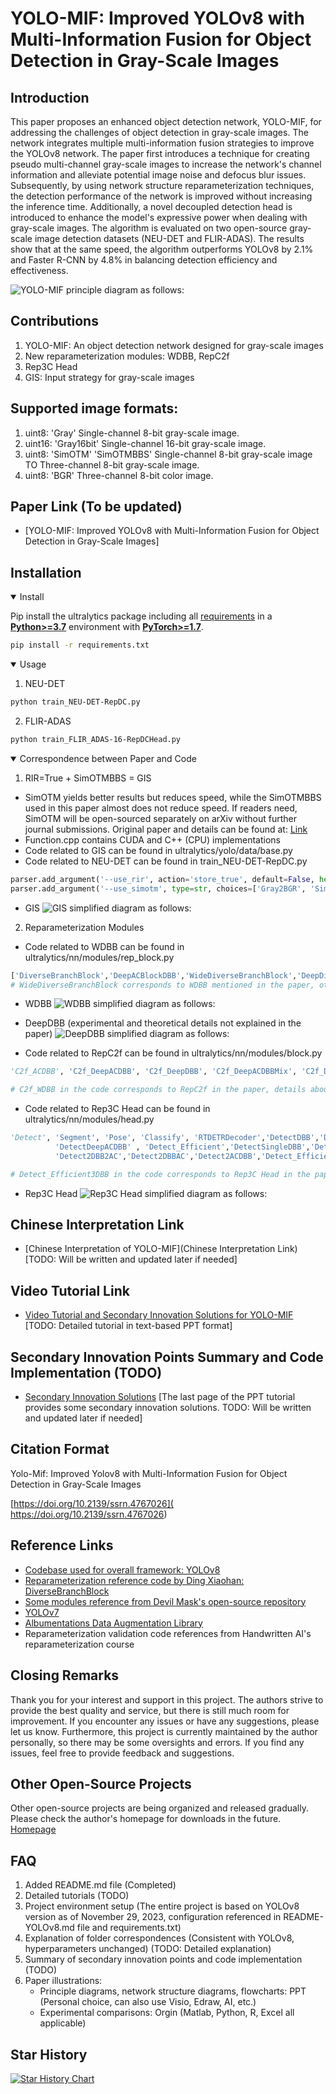 # YOLO-MIF: Improved YOLOv8 with Multi-Information Fusion for Object Detection in Gray-Scale Images

## Introduction
This paper proposes an enhanced object detection network, YOLO-MIF, for addressing the challenges of object detection in gray-scale images. The network integrates multiple multi-information fusion strategies to improve the YOLOv8 network. The paper first introduces a technique for creating pseudo multi-channel gray-scale images to increase the network's channel information and alleviate potential image noise and defocus blur issues. Subsequently, by using network structure reparameterization techniques, the detection performance of the network is improved without increasing the inference time. Additionally, a novel decoupled detection head is introduced to enhance the model's expressive power when dealing with gray-scale images. The algorithm is evaluated on two open-source gray-scale image detection datasets (NEU-DET and FLIR-ADAS). The results show that at the same speed, the algorithm outperforms YOLOv8 by 2.1% and Faster R-CNN by 4.8% in balancing detection efficiency and effectiveness.

![YOLO-MIF principle diagram as follows:](PaperImages/YOLO-MIF.png)

## Contributions
1. YOLO-MIF: An object detection network designed for gray-scale images
2. New reparameterization modules: WDBB, RepC2f
3. Rep3C Head
4. GIS: Input strategy for gray-scale images

## Supported image formats:
1. uint8: 'Gray'  Single-channel 8-bit gray-scale image.
2. uint16: 'Gray16bit' Single-channel 16-bit gray-scale image.
3. uint8: 'SimOTM' 'SimOTMBBS'   Single-channel 8-bit gray-scale image TO Three-channel 8-bit gray-scale image.
4. uint8: 'BGR'  Three-channel 8-bit color image.


## Paper Link (To be updated)
- [YOLO-MIF: Improved YOLOv8 with Multi-Information Fusion for Object Detection in Gray-Scale Images]

## Installation
<details open>
<summary>Install</summary>

Pip install the ultralytics package including all [requirements](https://github.com/ultralytics/ultralytics/blob/main/requirements.txt) in a [**Python>=3.7**](https://www.python.org/) environment with [**PyTorch>=1.7**](https://pytorch.org/get-started/locally/).

```bash
pip install -r requirements.txt
```

</details>


<details open>
<summary>Usage</summary>

1. NEU-DET 
```bash
python train_NEU-DET-RepDC.py 

```

2. FLIR-ADAS
```bash
python train_FLIR_ADAS-16-RepDCHead.py

```

</details>

<details open>
<summary>Correspondence between Paper and Code</summary>

1. RIR=True + SimOTMBBS = GIS
- SimOTM yields better results but reduces speed, while the SimOTMBBS used in this paper almost does not reduce speed. If readers need, SimOTM will be open-sourced separately on arXiv without further journal submissions. Original paper and details can be found at: [Link](https://www.researchgate.net/publication/372944004_Otm-Fusion_An_Image_Preprocessing_Method_for_Object_Detection_in_Grayscale_Image)
- Function.cpp contains CUDA and C++ (CPU) implementations
- Code related to GIS can be found in ultralytics/yolo/data/base.py
- Code related to NEU-DET can be found in train_NEU-DET-RepDC.py

```python
parser.add_argument('--use_rir', action='store_true', default=False, help='RIR: random_interpolation_resize ')
parser.add_argument('--use_simotm', type=str, choices=['Gray2BGR', 'SimOTM', 'SimOTMBBS','Gray'], default='SimOTMBBS', help='simotm')
```
- GIS 
![GIS simplified diagram as follows:](PaperImages/GIS.png)

2. Reparameterization Modules

- Code related to WDBB can be found in ultralytics/nn/modules/rep_block.py
```python
['DiverseBranchBlock','DeepACBlockDBB','WideDiverseBranchBlock','DeepDiverseBranchBlock','ACBlockDBB','ACBlock']
# WideDiverseBranchBlock corresponds to WDBB mentioned in the paper, other modules need further experimentation and verification
```
- WDBB 
![WDBB simplified diagram as follows:](PaperImages/WDBB.png)

- DeepDBB (experimental and theoretical details not explained in the paper)
![DeepDBB simplified diagram as follows:](PaperImages/DeepDBB.png)


- Code related to RepC2f can be found in ultralytics/nn/modules/block.py
```python
'C2f_ACDBB', 'C2f_DeepACDBB', 'C2f_DeepDBB', 'C2f_DeepACDBBMix', 'C2f_DBB', 'C2f_ACNET', 'C2f_WDBB'

# C2f_WDBB in the code corresponds to RepC2f in the paper, details about C2f_DeepDBB will be used in the next paper. Others need further experimentation and verification
```

- Code related to Rep3C Head can be found in ultralytics/nn/modules/head.py
```python
'Detect', 'Segment', 'Pose', 'Classify', 'RTDETRDecoder','DetectDBB','DetectACDBB','DetectAC','DetectDeepDBB',\
          'DetectDeepACDBB' , 'Detect_Efficient','DetectSingleDBB','Detect2AC2DBB',\
          'Detect2DBB2AC','Detect2DBBAC','Detect2ACDBB','Detect_Efficient3DBB','Detect_Efficient3DBBR'

# Detect_Efficient3DBB in the code corresponds to Rep3C Head in the paper, some modules have been validated effectively but not included in the paper yet. Others need further experimentation and verification
```
- Rep3C Head 
![Rep3C Head simplified diagram as follows:](PaperImages/Rep3CHead.png)

</details>
  

## Chinese Interpretation Link
- [Chinese Interpretation of YOLO-MIF](Chinese Interpretation Link) [TODO: Will be written and updated later if needed]

## Video Tutorial Link
- [Video Tutorial and Secondary Innovation Solutions for YOLO-MIF]() [TODO: Detailed tutorial in text-based PPT format]

## Secondary Innovation Points Summary and Code Implementation (TODO)
- [Secondary Innovation Solutions]() [The last page of the PPT tutorial provides some secondary innovation solutions. TODO: Will be written and updated later if needed]

## Citation Format
Yolo-Mif: Improved Yolov8 with Multi-Information Fusion for Object Detection in Gray-Scale Images

[https://doi.org/10.2139/ssrn.4767026]( https://doi.org/10.2139/ssrn.4767026)

## Reference Links
- [Codebase used for overall framework: YOLOv8](https://github.com/ultralytics/ultralytics)
- [Reparameterization reference code by Ding Xiaohan: DiverseBranchBlock](https://github.com/DingXiaoH/DiverseBranchBlock)
- [Some modules reference from Devil Mask's open-source repository](https://github.com/z1069614715/objectdetection_script)
- [YOLOv7](https://github.com/WongKinYiu/yolov7)
- [Albumentations Data Augmentation Library](https://github.com/albumentations-team/albumentations)
- Reparameterization validation code references from Handwritten AI's reparameterization course

## Closing Remarks
Thank you for your interest and support in this project. The authors strive to provide the best quality and service, but there is still much room for improvement. If you encounter any issues or have any suggestions, please let us know.
Furthermore, this project is currently maintained by the author personally, so there may be some oversights and errors. If you find any issues, feel free to provide feedback and suggestions.

## Other Open-Source Projects
Other open-source projects are being organized and released gradually. Please check the author's homepage for downloads in the future.
[Homepage](https://github.com/wandahangFY)

## FAQ
1. Added README.md file (Completed)
2. Detailed tutorials (TODO)
3. Project environment setup (The entire project is based on YOLOv8 version as of November 29, 2023, configuration referenced in README-YOLOv8.md file and requirements.txt)
4. Explanation of folder correspondences (Consistent with YOLOv8, hyperparameters unchanged) (TODO: Detailed explanation)
5. Summary of secondary innovation points and code implementation (TODO)
6. Paper illustrations:
   - Principle diagrams, network structure diagrams, flowcharts: PPT (Personal choice, can also use Visio, Edraw, AI, etc.)
   - Experimental comparisons: Orgin (Matlab, Python, R, Excel all applicable)

## Star History

[![Star History Chart](https://api.star-history.com/svg?repos=wandahangFY/YOLO-MIF&type=Date)](https://star-history.com/#wandahangFY/YOLO-MIF&Date)